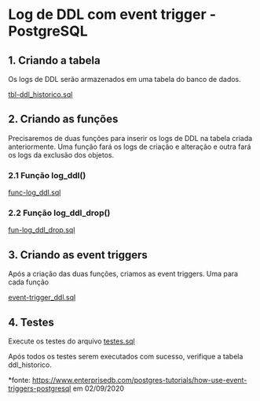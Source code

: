 # Log de DDL com event trigger - PostgreSQL

## 1. Criando a tabela

Os logs de DDL serão armazenados em uma tabela do banco de dados.

[tbl-ddl_historico.sql](tbl-ddl_historico.sql)

## 2. Criando as funções
Precisaremos de duas funções para inserir os logs de DDL na tabela criada anteriormente. Uma função fará os  logs de criação e alteração e outra fará os logs da exclusão dos objetos.

### 2.1 Função log_ddl()
[func-log_ddl.sql](func-log_ddl.sql)
### 2.2 Função log_ddl_drop()
[fun-log_ddl_drop.sql](func-log_ddl_drop.sql)

## 3. Criando as event triggers
Após a criação das duas funções, criamos as event triggers. Uma para cada função

[event-trigger_ddl.sql](event-trigger_ddl.sql)

## 4. Testes
Execute os testes do arquivo 
[testes.sql](testes.sql)

Após todos os testes serem executados com sucesso, verifique a tabela ddl_historico.

*fonte: https://www.enterprisedb.com/postgres-tutorials/how-use-event-triggers-postgresql em 02/09/2020
